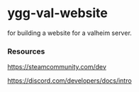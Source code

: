 # ygg-val-website
for building a website for a valheim server.

### Resources
https://steamcommunity.com/dev

https://discord.com/developers/docs/intro

